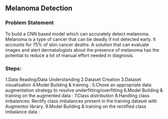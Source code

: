 ## Melanoma Detection
###  Problem Statement
To build a CNN based model which can accurately detect melanoma. Melanoma is a type of cancer that can be deadly if not detected early. It accounts for 75% of skin cancer deaths. A solution that can evaluate images and alert dermatologists about the presence of melanoma has the potential to reduce a lot of manual effort needed in diagnosis.
### Steps:
1.Data Reading/Data Understanding 
2.Dataset Creation
3.Dataset visualisation
4.Model Building & training : 
5.Chose an appropriate data augmentation strategy to resolve underfitting/overfitting 
6.Model Building & training on the augmented data :
7.Class distribution
8.Handling class imbalances: Rectify class imbalances present in the training dataset with Augmentor library.
9.Model Building & training on the rectified class imbalance data :


